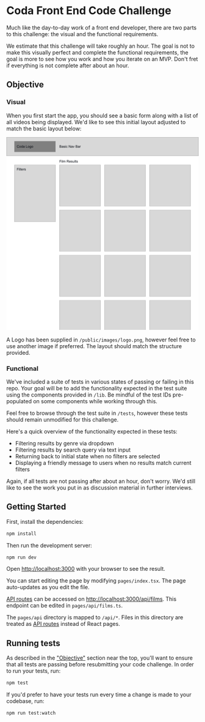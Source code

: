 # Coda Front End Code Challenge
Much like the day-to-day work of a front end developer, there are two parts to this challenge: the visual and the functional requirements. 

We estimate that this challenge will take roughly an hour. The goal is not to make this visually perfect and complete the functional requirements, the goal is more to see how you work and how you iterate on an MVP. Don't fret if everything is not complete after about an hour.

## Objective

### Visual
When you first start the app, you should see a basic form along with a list of all videos being displayed. We'd like to see this initial layout adjusted to match the basic layout below:

![Layout mock](layout.png)

A Logo has been supplied in `/public/images/logo.png`, however feel free to use another image if preferred. The layout should match the structure provided.

### Functional
We've included a suite of tests in various states of passing or failing in this repo. Your goal will be to add the functionality expected in the test suite using the components provided in `/lib`. Be mindful of the test IDs pre-populated on some components while working through this.

Feel free to browse through the test suite in `/tests`, however these tests should remain unmodified for this challenge.

Here's a quick overview of the functionality expected in these tests:
- Filtering results by genre via dropdown
- Filtering results by search query via text input
- Returning back to initial state when no filters are selected
- Displaying a friendly message to users when no results match current filters

Again, if all tests are not passing after about an hour, don't worry. We'd still like to see the work you put in as discussion material in further interviews.

## Getting Started
First, install the dependencies:
```bash
npm install
```

Then run the development server:
```bash
npm run dev
```

Open [http://localhost:3000](http://localhost:3000) with your browser to see the result.

You can start editing the page by modifying `pages/index.tsx`. The page auto-updates as you edit the file.

[API routes](https://nextjs.org/docs/api-routes/introduction) can be accessed on [http://localhost:3000/api/films](http://localhost:3000/api/films). This endpoint can be edited in `pages/api/films.ts`.

The `pages/api` directory is mapped to `/api/*`. Files in this directory are treated as [API routes](https://nextjs.org/docs/api-routes/introduction) instead of React pages.

## Running tests
As described in the ["Objective"](#objective) section near the top, you'll want to ensure that all tests are passing before resubmitting your code challenge. In order to run your tests, run:
```bash
npm test
```

If you'd prefer to have your tests run every time a change is made to your codebase, run:
```bash
npm run test:watch
```